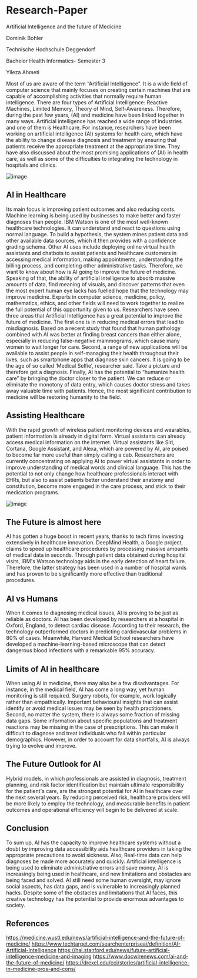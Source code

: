 # Research-Paper
Artificial Intelligence and the future of Medicine

Dominik Bohler

Technische Hochschule Deggendorf

Bachelor Health Informatics- Semester 3

Ylleza Ahmeti



Most of us are aware of the term “Artificial Intelligence". It is a wide field of computer science that mainly focuses on creating certain machines that are capable of accomplishing activities that normally require human intelligence. There are four types of Artificial Intelligence: Reactive Machines, Limited Memory, Theory of Mind, Self-Awareness. Therefore, during the past few years, (AI) and medicine have been linked together in many ways. Artificial intelligence has reached a wide range of industries and one of them is Healthcare. For instance, researchers have been working on artificial intelligence (AI) systems for health care, which have the ability to change disease diagnosis and treatment by ensuring that patients receive the appropriate treatment at the appropriate time. They have also discussed about the most promising applications of (AI) in health care, as well as some of the difficulties to integrating the technology in hospitals and clinics. 

![image](https://user-images.githubusercontent.com/98918164/152236290-7a24dd68-12a1-409a-a90c-8ae83508fc0a.png)


## **AI in Healthcare**

Its main focus is improving patient outcomes and also reducing costs. Machine learning is being used by businesses to make better and faster diagnoses than people. IBM Watson is one of the most well-known healthcare technologies. It can understand and react to questions using normal language. To build a hypothesis, the system mines patient data and other available data sources, which it then provides with a confidence grading schema. Other AI uses include deploying online virtual health assistants and chatbots to assist patients and healthcare customers in accessing medical information, making appointments, understanding the billing process, and completing other administrative tasks. Therefore, we want to know about how is AI going to improve the future of medicine. Speaking of that, the ability of artificial intelligence to absorb massive amounts of data, find meaning of visuals, and discover patterns that even the most expert human eye lacks has fuelled hope that the technology may improve medicine. Experts in computer science, medicine, policy, mathematics, ethics, and other fields will need to work together to realize the full potential of this opportunity given to us. Researchers have seen three areas that Artificial Intelligence has a great potential to improve the future of medicine. The first one is in reducing medical errors that lead to misdiagnosis. Based on a recent study that found that human pathology combined with AI was better at finding breast cancers than either alone, especially in reducing false-negative mammograms, which cause many women to wait longer for care. Second, a range of new applications will be available to assist people in self-managing their health throughout their lives, such as smartphone apps that diagnose skin cancers. It is going to be the age of so called ‘Medical Selfie’, researcher said. Take a picture and therefore get a diagnosis. Finally, AI has the potential to “humanize health care” by bringing the doctor closer to the patient. We can reduce or eliminate the monotony of data entry, which causes doctor stress and takes away valuable time with patients. Hence, the most significant contribution to medicine will be restoring humanity to the field. 

## **Assisting Healthcare** 

With the rapid growth of wireless patient monitoring devices and wearables, patient information is already in digital form. Virtual assistants can already access medical information on the internet. Virtual assistants like Siri, Cortana, Google Assistant, and Alexa, which are powered by AI, are poised to become far more useful than simply calling a cab. Researchers are currently concentrating on applying AI to power virtual assistants in order to improve understanding of medical words and clinical language. This has the potential to not only change how healthcare professionals interact with EHRs, but also to assist patients better understand their anatomy and constitution, become more engaged in the care process, and stick to their medication programs.

![image](https://user-images.githubusercontent.com/98918164/152236472-36934feb-efc1-48e0-8f82-528c85e53ec8.png)


## **The Future is almost here**
AI has gotten a huge boost in recent years, thanks to tech firms investing extensively in healthcare innovation. DeepMind Health, a Google project, claims to speed up healthcare procedures by processing massive amounts of medical data in seconds. Through patient data obtained during hospital visits, IBM's Watson technology aids in the early detection of heart failure. Therefore, the latter strategy has been used in a number of hospital wards and has proven to be significantly more effective than traditional procedures.

## **AI vs Humans**
When it comes to diagnosing medical issues, AI is proving to be just as reliable as doctors. AI has been developed by researchers at a hospital in Oxford, England, to detect cardiac disease. According to their research, the technology outperformed doctors in predicting cardiovascular problems in 80% of cases. Meanwhile, Harvard Medical School researchers have developed a machine-learning-based microscope that can detect dangerous blood infections with a remarkable 95% accuracy.

## **Limits of AI in healthcare**
When using AI in medicine, there may also be a few disadvantages. For instance, in the medical field, AI has come a long way, yet human monitoring is still required. Surgery robots, for example, work logically rather than empathically. Important behavioural insights that can assist identify or avoid medical issues may be seen by health practitioners. Second, no matter the system, there is always some fraction of missing data gaps. Some information about specific populations and treatment reactions may be missing in the case of prescriptions. This can make it difficult to diagnose and treat individuals who fall within particular demographics. However, in order to account for data shortfalls, AI is always trying to evolve and improve.

## **The Future Outlook for AI**
Hybrid models, in which professionals are assisted in diagnosis, treatment planning, and risk factor identification but maintain ultimate responsibility for the patient's care, are the strongest potential for AI in healthcare over the next several years. By reducing perceived risk, healthcare providers will be more likely to employ the technology, and measurable benefits in patient outcomes and operational efficiency will begin to be delivered at scale.

## **Conclusion**
To sum up, AI has the capacity to improve healthcare systems without a doubt by improving data accessibility aids healthcare providers in taking the appropriate precautions to avoid sickness. Also, Real-time data can help diagnoses be made more accurately and quickly. Artificial intelligence is being used to eliminate administrative errors and save money. AI is increasingly being used in healthcare, and new limitations and obstacles are being faced and solved. AI still need some human oversight, may ignore social aspects, has data gaps, and is vulnerable to increasingly planned hacks. Despite some of the obstacles and limitations that AI faces, this creative technology has the potential to provide enormous advantages to society.



## **References**
https://medicine.wustl.edu/news/artificial-intelligence-and-the-future-of-medicine/
https://www.techtarget.com/searchenterpriseai/definition/AI-Artificial-Intelligence
https://hai.stanford.edu/news/future-artificial-intelligence-medicine-and-imaging 
https://www.docwirenews.com/ai-and-the-future-of-medicine/
https://drexel.edu/cci/stories/artificial-intelligence-in-medicine-pros-and-cons/
